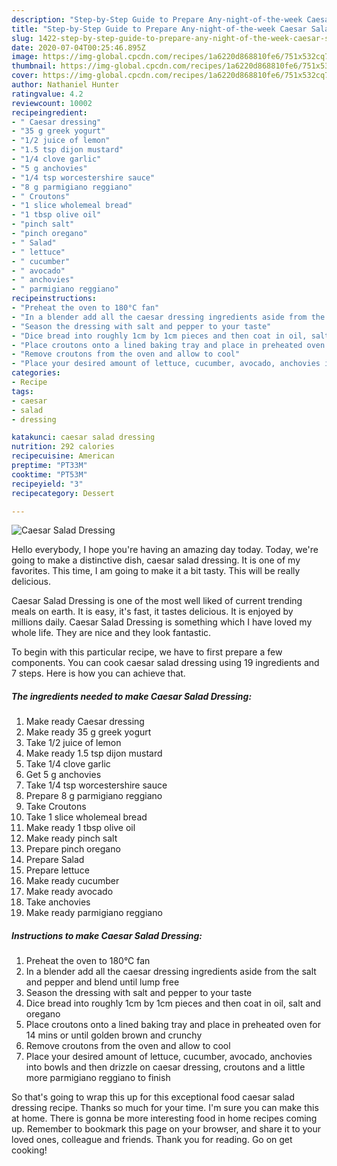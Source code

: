 ```yaml
---
description: "Step-by-Step Guide to Prepare Any-night-of-the-week Caesar Salad Dressing"
title: "Step-by-Step Guide to Prepare Any-night-of-the-week Caesar Salad Dressing"
slug: 1422-step-by-step-guide-to-prepare-any-night-of-the-week-caesar-salad-dressing
date: 2020-07-04T00:25:46.895Z
image: https://img-global.cpcdn.com/recipes/1a6220d868810fe6/751x532cq70/caesar-salad-dressing-recipe-main-photo.jpg
thumbnail: https://img-global.cpcdn.com/recipes/1a6220d868810fe6/751x532cq70/caesar-salad-dressing-recipe-main-photo.jpg
cover: https://img-global.cpcdn.com/recipes/1a6220d868810fe6/751x532cq70/caesar-salad-dressing-recipe-main-photo.jpg
author: Nathaniel Hunter
ratingvalue: 4.2
reviewcount: 10002
recipeingredient:
- " Caesar dressing"
- "35 g greek yogurt"
- "1/2 juice of lemon"
- "1.5 tsp dijon mustard"
- "1/4 clove garlic"
- "5 g anchovies"
- "1/4 tsp worcestershire sauce"
- "8 g parmigiano reggiano"
- " Croutons"
- "1 slice wholemeal bread"
- "1 tbsp olive oil"
- "pinch salt"
- "pinch oregano"
- " Salad"
- " lettuce"
- " cucumber"
- " avocado"
- " anchovies"
- " parmigiano reggiano"
recipeinstructions:
- "Preheat the oven to 180°C fan"
- "In a blender add all the caesar dressing ingredients aside from the salt and pepper and blend until lump free"
- "Season the dressing with salt and pepper to your taste"
- "Dice bread into roughly 1cm by 1cm pieces and then coat in oil, salt and oregano"
- "Place croutons onto a lined baking tray and place in preheated oven for 14 mins or until golden brown and crunchy"
- "Remove croutons from the oven and allow to cool"
- "Place your desired amount of lettuce, cucumber, avocado, anchovies into bowls and then drizzle on caesar dressing, croutons and a little more parmigiano reggiano to finish"
categories:
- Recipe
tags:
- caesar
- salad
- dressing

katakunci: caesar salad dressing 
nutrition: 292 calories
recipecuisine: American
preptime: "PT33M"
cooktime: "PT53M"
recipeyield: "3"
recipecategory: Dessert

---
```



![Caesar Salad Dressing](https://img-global.cpcdn.com/recipes/1a6220d868810fe6/751x532cq70/caesar-salad-dressing-recipe-main-photo.jpg)

Hello everybody, I hope you're having an amazing day today. Today, we're going to make a distinctive dish, caesar salad dressing. It is one of my favorites. This time, I am going to make it a bit tasty. This will be really delicious.



Caesar Salad Dressing is one of the most well liked of current trending meals on earth. It is easy, it's fast, it tastes delicious. It is enjoyed by millions daily. Caesar Salad Dressing is something which I have loved my whole life. They are nice and they look fantastic.


To begin with this particular recipe, we have to first prepare a few components. You can cook caesar salad dressing using 19 ingredients and 7 steps. Here is how you can achieve that.

<!--inarticleads1-->

##### The ingredients needed to make Caesar Salad Dressing:

1. Make ready  Caesar dressing
1. Make ready 35 g greek yogurt
1. Take 1/2 juice of lemon
1. Make ready 1.5 tsp dijon mustard
1. Take 1/4 clove garlic
1. Get 5 g anchovies
1. Take 1/4 tsp worcestershire sauce
1. Prepare 8 g parmigiano reggiano
1. Take  Croutons
1. Take 1 slice wholemeal bread
1. Make ready 1 tbsp olive oil
1. Make ready pinch salt
1. Prepare pinch oregano
1. Prepare  Salad
1. Prepare  lettuce
1. Make ready  cucumber
1. Make ready  avocado
1. Take  anchovies
1. Make ready  parmigiano reggiano




<!--inarticleads2-->

##### Instructions to make Caesar Salad Dressing:

1. Preheat the oven to 180°C fan
1. In a blender add all the caesar dressing ingredients aside from the salt and pepper and blend until lump free
1. Season the dressing with salt and pepper to your taste
1. Dice bread into roughly 1cm by 1cm pieces and then coat in oil, salt and oregano
1. Place croutons onto a lined baking tray and place in preheated oven for 14 mins or until golden brown and crunchy
1. Remove croutons from the oven and allow to cool
1. Place your desired amount of lettuce, cucumber, avocado, anchovies into bowls and then drizzle on caesar dressing, croutons and a little more parmigiano reggiano to finish




So that's going to wrap this up for this exceptional food caesar salad dressing recipe. Thanks so much for your time. I'm sure you can make this at home. There is gonna be more interesting food in home recipes coming up. Remember to bookmark this page on your browser, and share it to your loved ones, colleague and friends. Thank you for reading. Go on get cooking!
